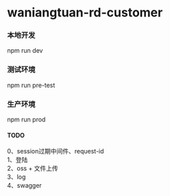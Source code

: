 # waniangtuan-rd-customer

### 本地开发
npm run dev

### 测试环境
npm run pre-test

### 生产环境
npm run prod

#### TODO
0、session过期中间件、request-id  
1、登陆  
2、oss + 文件上传  
3、log  
4、swagger